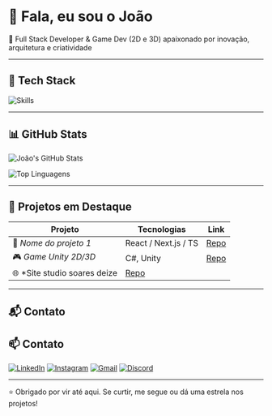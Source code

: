 # 👋 Fala, eu sou o João 

🎯 Full Stack Developer & Game Dev (2D e 3D) apaixonado por inovação, arquitetura e criatividade

---

## 🧪 Tech Stack

![Skills](https://skillicons.dev/icons?i=html,css,js,react,ts,nextjs,angular,vue,c,unity)

---

## 📊 GitHub Stats

![João's GitHub Stats](https://github-readme-stats.vercel.app/api?username=joaofranco&show_icons=true&theme=radical&count_private=true)

![Top Linguagens](https://github-readme-stats.vercel.app/api/top-langs/?username=joaofranco&layout=compact&theme=radical)

---

## 🚀 Projetos em Destaque

| Projeto | Tecnologias | Link |
|--------|-------------|------|
| 🚧 *Nome do projeto 1* | React / Next.js / TS | [Repo](https://github.com/joaofranco/projeto1) |
| 🎮 *Game Unity 2D/3D* | C#, Unity | [Repo](https://github.com/joaofranco/projeto-unity) |
| 🌐 *Site studio soares deize | [Repo](https://github.com/joaofranco/projeto-spa) |

---

## 📬 Contato
## 📫 Contato

[![LinkedIn](https://img.shields.io/badge/LinkedIn-0077B5?style=for-the-badge&logo=linkedin&logoColor=white)](https://www.linkedin.com/in/jo%C3%A3o-franco-ab9179258/)
[![Instagram](https://img.shields.io/badge/Instagram-E1306C?style=for-the-badge&logo=instagram&logoColor=white)](https://instagram.com/seu_usuario)
[![Gmail](https://img.shields.io/badge/Gmail-D14836?style=for-the-badge&logo=gmail&logoColor=white)](mailto:seu.email@gmail.com)
[![Discord](https://img.shields.io/discord/SEU_SERVER_ID?style=for-the-badge&logo=discord&logoColor=white)](https://discord.gg/SEU_INVITE)


---

⭐ Obrigado por vir até aqui. Se curtir, me segue ou dá uma estrela nos projetos!
